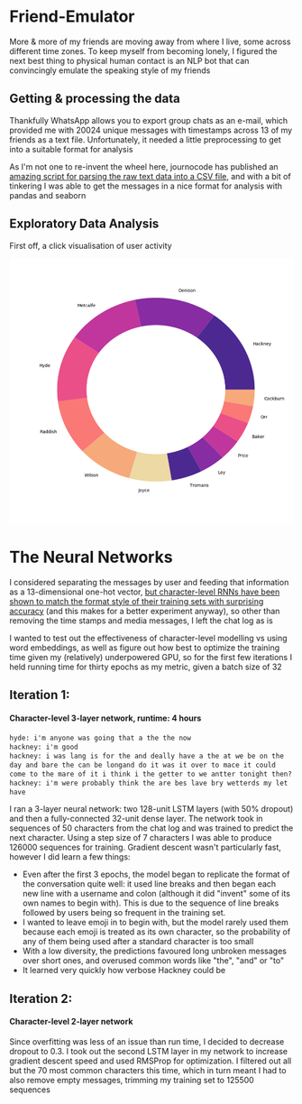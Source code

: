 # Friend-Emulator

More & more of my friends are moving away from where I live, some across different time zones.  To keep myself from becoming lonely, I figured the next best thing to physical human contact is an NLP bot that can convincingly emulate the speaking style of my friends

## Getting & processing the data

Thankfully WhatsApp allows you to export group chats as an e-mail, which provided me with 20024 unique messages with timestamps across 13 of my friends as a text file.  Unfortunately, it needed a little preprocessing to get into a suitable format for analysis

As I'm not one to re-invent the wheel here, journocode has published an [amazing script for parsing the raw text data into a CSV file,](https://github.com/journocode/datavizwhatsapp) and with a bit of tinkering I was able to get the messages in a nice format for analysis with pandas and seaborn

## Exploratory Data Analysis

First off, a click visualisation of user activity

![User Activity](https://github.com/MetcalfeTom/Friend-Emulator/blob/master/UserPieChart.png)

# The Neural Networks

I considered separating the messages by user and feeding that information as a 13-dimensional one-hot vector, [but character-level RNNs have been shown to match the format style of their training sets with surprising accuracy](http://karpathy.github.io/2015/05/21/rnn-effectiveness/) (and this makes for a better experiment anyway), so other than removing the time stamps and media messages, I left the chat log as is

I wanted to test out the effectiveness of character-level modelling vs using word embeddings, as well as figure out how best to optimize the training time given my (relatively) underpowered GPU, so for the first few iterations I held running time for thirty epochs as my metric, given a batch size of 32

## Iteration 1:
#### Character-level 3-layer network, runtime: 4 hours

```tom metcalfe: we slept under sool pay it the part in should it
hyde: i'm anyone was going that a the the now
hackney: i'm good
hackney: i was lang is for the and deally have a the at we be on the day and bare the can be longand do it was it over to mace it could come to the mare of it i think i the getter to we antter tonight then?
hackney: i'm were probably think the are bes lave bry wetterds my let have
```

I ran a 3-layer neural network: two 128-unit LSTM layers (with 50% dropout) and then a fully-connected 32-unit dense layer.  The network took in sequences of 50 characters from the chat log and was trained to predict the next character.  Using a step size of 7 characters I was able to produce 126000 sequences for training.  Gradient descent wasn't particularly fast, however I did learn a few things:

- Even after the first 3 epochs, the model began to replicate the format of the conversation quite well: it used line breaks and then began each new line with a username and colon (although it did "invent" some of its own names to begin with).  This is due to the sequence of line breaks followed by users being so frequent in the training set.
- I wanted to leave emoji in to begin with, but the model rarely used them because each emoji is treated as its own character, so the probability of any of them being used after a standard character is too small
- With a low diversity, the predictions favoured long unbroken messages over short ones, and overused common words like "the", "and" or "to"
- It learned very quickly how verbose Hackney could be

## Iteration 2:
#### Character-level 2-layer network
Since overfitting was less of an issue than run time, I decided to decrease dropout to 0.3.  I took out the second LSTM layer in my network to increase gradient descent speed and used RMSProp for optimization.  I filtered out all but the 70 most common characters this time, which in turn meant I had to also remove empty messages, trimming my training set to 125500 sequences
